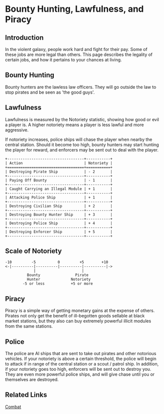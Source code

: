 # Bounty Hunting, Lawfulness, and Piracy

## Introduction

In the violent galaxy, people work hard and fight for their pay. Some of these jobs are more legal than others. This page describes the legality of certain jobs, and how it pertains to your chances at living. 

## Bounty Hunting

Bounty hunters are the lawless law officers. They will go outside the law to stop pirates and be seen as 'the good guys'.

## Lawfulness

Lawfulness is measured by the Notoriety statistic, showing how good or evil a player is. A higher notoriety means a player is less lawful and more aggressive.

If notoriety increases, police ships will chase the player when nearby the central station. Should it become too high, bounty hunters may start hunting the player for reward, and enforcers may be sent out to deal with the player.
```
+-----------------------------------+-----------+
| Action                            | Notoriety |
+===================================+===========+
| Destroying Pirate Ship            | - 2       |
+-----------------------------------+-----------+
| Paying Off Bounty                 | - 1       |
+-----------------------------------+-----------+
| Caught Carrying an Illegal Module | + 1       |
+-----------------------------------+-----------+
| Attacking Police Ship             | + 1       | 
+-----------------------------------+-----------+
| Destroying Civilian Ship          | + 2       | 
+-----------------------------------+-----------+
| Destroying Bounty Hunter Ship     | + 3       | 
+-----------------------------------+-----------+
| Destroying Police Ship            | + 4       |
+-----------------------------------+-----------+
| Destroying Enforcer Ship          | + 5       |
+-----------------------------------+-----------+
```

## Scale of Notoriety

```
-10         -5          0         +5        +10
<-|----------|----------|----------|----------|->
             |                     |
          Bounty                Pirate   
          Hunter              Notoriety
        -5 or less            +5 or more
```


## Piracy

Piracy is a simple way of getting monetary gains at the expense of others. Pirates not only get the benefit of ill-begotten goods sellable at black market stations, but they also can buy extremely powerful illicit modules from the same stations.

## Police

The police are AI ships that are sent to take out pirates and other notorious vehicles. If your notoriety is above a certain threshold, the police will begin to attack if in range of the central station or a scout / patrol ship.
In addition, if your notoriety goes too high, enforcers will be sent out to destroy you. They are even more powerful police ships, and will give chase until you or themselves are destroyed.
  
## Related Links

[Combat](combat.md)